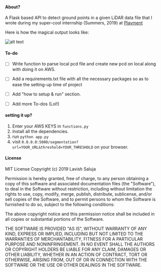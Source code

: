 #### About?
A Flask based API to detect ground points in a given LiDAR data file that I wrote during my super-cool internship (Summers, 2019) at [Playment](https://playment.io/)

Here is how the magical output looks like:

![alt text](https://github.com/lavishsaluja/Ground-Detection/blob/master/segmented_ground.png)


#### To-do
- [ ] Write function to parse local pcd file and create new pcd on local along with doing it on AWS.
- [ ] Add a requirements.txt file with all the necessary packages so as to ease the setting-up time of project
- [ ] Add "how to setup & run" section.
- [ ] Add more To-dos (Lol!)


#### setting it up?
1. Enter your AWS KEYS in `functions.py`
2. Install all the dependencies.
3. run `python app.py`
4. visit `0.0.0.0:5000/segmentation?url=YOUR_URL&threshold=YOUR_THRESHOLD` on your browser.


#### License
MIT License
Copyright (c) 2019 Lavish Saluja

Permission is hereby granted, free of charge, to any person obtaining a copy of this software and associated documentation files (the "Software"), to deal in the Software without restriction, including without limitation the rights to use, copy, modify, merge, publish, distribute, sublicense, and/or sell copies of the Software, and to permit persons to whom the Software is furnished to do so, subject to the following conditions:

The above copyright notice and this permission notice shall be included in all copies or substantial portions of the Software.

THE SOFTWARE IS PROVIDED "AS IS", WITHOUT WARRANTY OF ANY KIND, EXPRESS OR IMPLIED, INCLUDING BUT NOT LIMITED TO THE WARRANTIES OF MERCHANTABILITY, FITNESS FOR A PARTICULAR PURPOSE AND NONINFRINGEMENT. IN NO EVENT SHALL THE AUTHORS OR COPYRIGHT HOLDERS BE LIABLE FOR ANY CLAIM, DAMAGES OR OTHER LIABILITY, WHETHER IN AN ACTION OF CONTRACT, TORT OR OTHERWISE, ARISING FROM, OUT OF OR IN CONNECTION WITH THE SOFTWARE OR THE USE OR OTHER DEALINGS IN THE SOFTWARE.